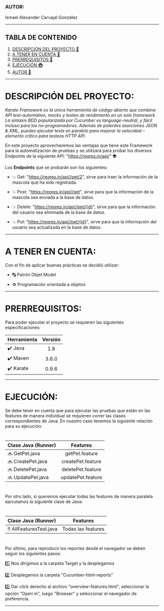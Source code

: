 ### AUTOR:

Ismael Alexander Carvajal González

***

## TABLA DE CONTENIDO
1. [DESCRIPCIÓN DEL PROYECTO :herb:](#descripción-del-proyecto)
2. [A TENER EN CUENTA :calling:](#a-tener-en-cuenta)
3. [PRERREQUISITOS :violin:](#prerrequisitos)
4. [EJECUCIÓN :metro:](#ejecución)
5. [AUTOR :man:](#autor)

***
# DESCRIPCIÓN DEL PROYECTO: 
_Karate Framework es la única herramienta de código abierto que combina API test-automation, mocks y testeo de rendimiento en un solo framework. La sintaxis BDD popularizada por Cucumber es language-neutral, y fácil incluso para los no-programadores. Además de potentes aserciones JSON & XML, puedes ejecutar tests en paralelo para mejorar la velocidad – elemento crítico para testeos HTTP API._

En este proyecto aprovecharemos las ventajas que tiene este Framework para la automatización de pruebas y se utilizará para probar los diversos Endpoints de la siguiente API: "https://reqres.in/api/" :alien:

Los **Endpoints** que se probarán son los siguientes:

- :boom: Get: "https://reqres.in/api//pet/2", sirve para traer la información de la mascota que ha sido registrada.
 
- :boom: Post: "https://reqres.in/api//pet", sirve para que la información de la mascota sea enviada a la base de datos.

- :boom: Delete: "https://reqres.in/api//pet/{id}", sirve para que la información del usuario sea eliminada de la base de datos.

- :boom: Put: "https://reqres.in/api//pet/{id}", sirve para que la información del usuario sea actualizada en la base de datos.

***
# A TENER EN CUENTA: 

Con el fin de aplicar buenas prácticas se decidió utilizar:

- :capital_abcd: Patrón Objet Model  

- :recycle: Programación orientada a objetos

***
# PRERREQUISITOS: 

Para poder ejecutar el proyecto se requieren las siguientes especificaciones:

|Herramienta| Versión| 
|:--------------|:-------------:|
|:heavy_check_mark: Java           |1.8            |
|:heavy_check_mark: Maven           |3.6.0            |
|:heavy_check_mark: Karate           |0.9.6            |


***
# EJECUCIÓN:

Se debe tener en cuenta que para ejecutar las pruebas que están en las features de manera individual se requieren correr las clases correspondientes de Java. En nuestro caso tenemos la siguiente relación para su ejecución:
#
|Clase Java (Runner)| Features| 
|:--------------|:-------------:|
|:soon: GetPet.java |getPet.feature |
|:soon: CreatePet.java |createPet.feature |
|:soon: DeletePet.java |deletePet.feature |
|:soon: UpdatePet.java |updatePet.feature |

#
Por otro lado, si queremos ejecutar todas las features de manera paralela ejecutamos la siguiente clase de Java:
#
|Clase Java (Runner)| Features| 
|:--------------|:-------------:|
|:bangbang: AllFeaturesTest.java| Todas las features |
#
Por último, para reproducir los reportes desde el navegador se deben seguir los siguientes pasos:

:one: Nos dirigimos a la carpeta Target y la desplegamos

:two:  Desplegamos la carpeta "Cucumber-html-reports"

:three: Dar click derecho al archivo "overview-features.html", seleccionar la opción "Open in", luego "Browser" y seleccionar el navegador de preferencia.

***

